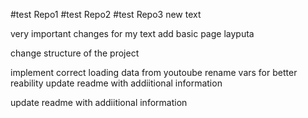#test Repo1
#test Repo2
#test Repo3
new text

very important changes for my text
add basic page layputa


change structure of the project

implement correct loading data from youtoube
rename vars for better reability
update readme with addiitional information

update readme with addiitional information 